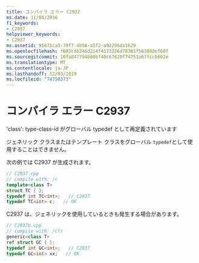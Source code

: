 ```yaml
---
title: コンパイラ エラー C2937
ms.date: 11/04/2016
f1_keywords:
- C2937
helpviewer_keywords:
- C2937
ms.assetid: 95671ca3-79f7-4b56-a5f2-a92296da1629
ms.openlocfilehash: f682cd6346d214f4173226d78301f563083ef607
ms.sourcegitcommit: 16fa847794b60bf40c67d20f74751a67fccb602e
ms.translationtype: MT
ms.contentlocale: ja-JP
ms.lasthandoff: 12/03/2019
ms.locfileid: "74758373"
---
```

# <a name="compiler-error-c2937"></a>コンパイラ エラー C2937

'class': type-class-id がグローバル typedef として再定義されています

ジェネリック クラスまたはテンプレート クラスをグローバル `typedef`として使用することはできません。

次の例では C2937 が生成されます。

```cpp
// C2937.cpp
// compile with: /c
template<class T>
struct TC { };
typedef int TC<int>;   // C2937
typedef TC<int> c;   // OK
```

C2937 は、ジェネリックを使用しているときも発生する場合があります。

```cpp
// C2937b.cpp
// compile with: /clr
generic<class T>
ref struct GC { };
typedef int GC<int>;   // C2937
typedef GC<int> xx;   // OK
```
